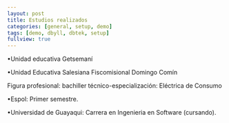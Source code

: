 ```yaml
---
layout: post
title: Estudios realizados
categories: [general, setup, demo]
tags: [demo, dbyll, dbtek, setup]
fullview: true
---
```



•Unidad educativa Getsemaní


•Unidad Educativa Salesiana Fiscomisional Domingo Comín 


 Figura profesional: bachiller técnico-especialización: Eléctrica de Consumo
 
 
•Espol: Primer semestre. 


•Universidad de Guayaqui: Carrera en Ingenieria en Software (cursando).
